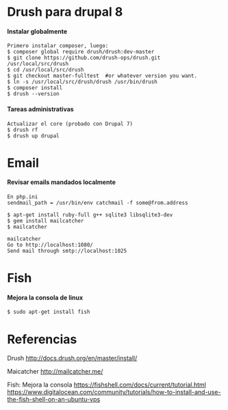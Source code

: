 Drush para drupal 8
===
#### Instalar globalmente
```
Primero instalar composer, luego:
$ composer global require drush/drush:dev-master
$ git clone https://github.com/drush-ops/drush.git /usr/local/src/drush
$ cd /usr/local/src/drush
$ git checkout master-fulltest  #or whatever version you want.
$ ln -s /usr/local/src/drush/drush /usr/bin/drush
$ composer install
$ drush --version
```

#### Tareas administrativas
```
Actualizar el core (probado con Drupal 7)
$ drush rf
$ drush up drupal
```

Email
===
#### Revisar emails mandados localmente
```
En php.ini
sendmail_path = /usr/bin/env catchmail -f some@from.address

$ apt-get install ruby-full g++ sqlite3 libsqlite3-dev
$ gem install mailcatcher
$ mailcatcher

mailcatcher
Go to http://localhost:1080/
Send mail through smtp://localhost:1025

```

Fish
===
#### Mejora la consola de linux
```
$ sudo apt-get install fish
```

Referencias
===
Drush
http://docs.drush.org/en/master/install/

Maicatcher
http://mailcatcher.me/

Fish: Mejora la consola
https://fishshell.com/docs/current/tutorial.html
https://www.digitalocean.com/community/tutorials/how-to-install-and-use-the-fish-shell-on-an-ubuntu-vps
